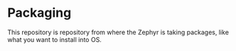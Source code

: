 # Packaging
This repository is repository from where the Zephyr is taking packages, like what you want to install into OS.
